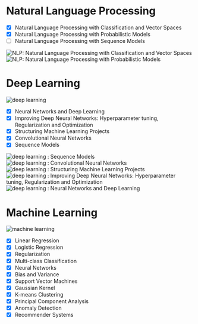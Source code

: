 
# Natural Language Processing
+ [x] Natural Language Processing with Classification and Vector Spaces
+ [x] Natural Language Processing with Probabilistic Models
+ [ ] Natural Language Processing with Sequence Models

![NLP: Natural Language Processing with Classification and Vector Spaces](certification/nlp-1.png)
![NLP: Natural Language Processing with Probabilistic Models](certification/nlp-2.png)

# Deep Learning
![deep learning](./certification/deep_learning.png)

+ [x] Neural Networks and Deep Learning
+ [x] Improving Deep Neural Networks: Hyperparameter tuning, Regularization and Optimization
+ [x] Structuring Machine Learning Projects
+ [x] Convolutional Neural Networks
+ [x] Sequence Models

![deep learning : Sequence Models](./certification/deeplearning.ai-5.png)
![deep learning : Convolutional Neural Networks](./certification/deeplearning.ai-4.png)
![deep learning : Structuring Machine Learning Projects](./certification/deeplearning.ai-3.png)
![deep learning : Improving Deep Neural Networks: Hyperparameter tuning, Regularization and Optimization](./certification/deeplearning.ai-2.png)
![deep learning : Neural Networks and Deep Learning](./certification/deeplearning.ai-1.png)

# Machine Learning

![machine learning](./certification/machine_learning.png)

+ [x] Linear Regression
+ [x] Logistic Regression
+ [x] Regularization
+ [x] Multi-class Classification
+ [x] Neural Networks
+ [x] Bias and Variance
+ [x] Support Vector Machines
+ [x] Gaussian Kernel
+ [x] K-means Clustering
+ [x] Principal Component Analysis
+ [x] Anomaly Detection
+ [x] Recommender Systems
